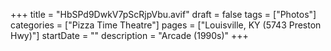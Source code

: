 +++
title = "HbSPd9DwkV7pScRjpVbu.avif"
draft = false
tags = ["Photos"]
categories = ["Pizza Time Theatre"]
pages = ["Louisville, KY (5743 Preston Hwy)"]
startDate = ""
description = "Arcade (1990s)"
+++
